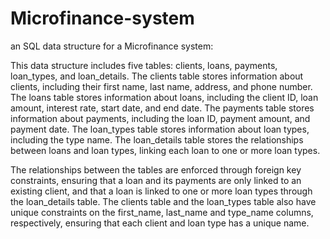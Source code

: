 # Microfinance-system
an SQL data structure for a Microfinance system:

This data structure includes five tables: clients, loans, payments, loan_types, and loan_details. The clients table stores information about clients, including their first name, last name, address, and phone number. The loans table stores information about loans, including the client ID, loan amount, interest rate, start date, and end date. The payments table stores information about payments, including the loan ID, payment amount, and payment date. The loan_types table stores information about loan types, including the type name. The loan_details table stores the relationships between loans and loan types, linking each loan to one or more loan types.

The relationships between the tables are enforced through foreign key constraints, ensuring that a loan and its payments are only linked to an existing client, and that a loan is linked to one or more loan types through the loan_details table. The clients table and the loan_types table also have unique constraints on the first_name, last_name and type_name columns, respectively, ensuring that each client and loan type has a unique name.
